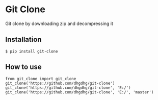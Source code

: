 # Git Clone

Git clone by downloading zip and decompressing it

## Installation
```
$ pip install git-clone
```

## How to use
```
from git_clone import git_clone
git_clone('https://github.com/dhgdhg/git-clone')
git_clone('https://github.com/dhgdhg/git-clone', 'E:/')
git_clone('https://github.com/dhgdhg/git-clone', 'E:/', 'master')
```